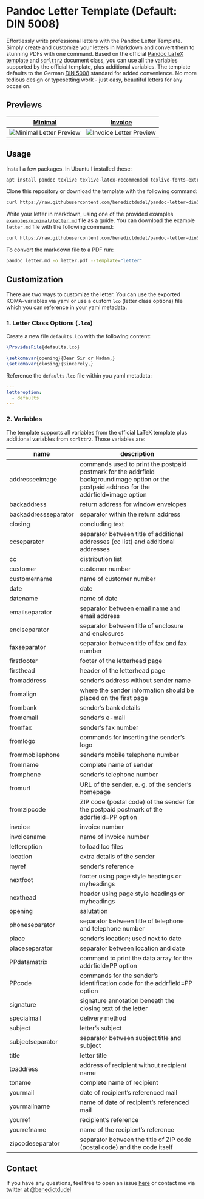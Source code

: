 # Pandoc Letter Template (Default: DIN 5008)

Effortlessly write professional letters with the Pandoc Letter Template. Simply create and customize your letters in Markdown and convert them to stunning PDFs with one command. Based on the official [Pandoc LaTeX template](https://github.com/jgm/pandoc/blob/master/data/templates/default.latex) and [`scrlttr2`](https://ftp.rrzn.uni-hannover.de/pub/mirror/tex-archive/macros/latex/contrib/koma-script/doc/scrguide-en.pdf#chapter.4) document class, you can use all the variables supported by the official template, plus additional variables. The template defaults to the German [DIN 5008](https://de.wikipedia.org/wiki/DIN_5008) standard for added convenience. No more tedious design or typesetting work - just easy, beautiful letters for any occasion.

## Previews

|[Minimal](/examples/minimal)|[Invoice](/examples/invoice)|
|:--------------------------:|:--------------------------:|
|<img src="/examples/minimal/letter.png" alt="Minimal Letter Preview"/>|<img src="/examples/invoice/letter.png" alt="Invoice Letter Preview"/>|

## Usage

Install a few packages. In Ubuntu I installed these:

```bash
apt install pandoc texlive texlive-latex-recommended texlive-fonts-extra texlive-science texlive-music texlive-lang-german texlive-latex-extra
```

Clone this repository or download the template with the following command:

```bash
curl https://raw.githubusercontent.com/benedictdudel/pandoc-letter-din5008/master/letter.latex --create-dirs -o ~/.pandoc/templates/letter.latex
```

Write your letter in markdown, using one of the provided examples [`examples/minimal/letter.md`](https://raw.githubusercontent.com/benedictdudel/pandoc-letter-din5008/master/examples/minimal/letter.md) file as a
guide. You can download the example `letter.md` file with the following command:

```bash
curl https://raw.githubusercontent.com/benedictdudel/pandoc-letter-din5008/master/examples/minimal/letter.md -o letter.md
```

To convert the markdown file to a PDF run:

```bash
pandoc letter.md -o letter.pdf --template="letter"
```

## Customization

There are two ways to customize the letter. You can use the exported KOMA-variables via yaml or use a custom `lco` (letter class options) file which you can reference in your yaml metadata.

### 1. Letter Class Options (`.lco`)

Create a new file `defaults.lco` with the following content:
```latex
\ProvidesFile{defaults.lco}

\setkomavar{opening}{Dear Sir or Madam,}
\setkomavar{closing}{Sincerely,}
```

Reference the `defaults.lco` file within you yaml metadata:
```yaml
---
letteroption:
  - defaults
---
```

### 2. Variables

The template supports all variables from the official LaTeX template plus additional variables from `scrlttr2`. Those variables are:

|name                |description                                            |
|--------------------|-------------------------------------------------------|
|addresseeimage|commands used to print the postpaid postmark for the addrfield backgroundimage option or the postpaid address for the addrfield=image option|
|backaddress|return address for window envelopes|
|backaddressseparator|separator within the return address|
|closing|concluding text|
|ccseparator|separator between title of additional addresses (cc list) and additional addresses|
|cc|distribution list|
|customer|customer number|
|customername|name of customer number|
|date|date|
|datename|name of date|
|emailseparator|separator between email name and email address|
|enclseparator|separator between title of enclosure and enclosures|
|faxseparator|separator between title of fax and fax number|
|firstfooter|footer of the letterhead page|
|firsthead|header of the letterhead page|
|fromaddress|sender’s address without sender name|
|fromalign|where the sender information should be placed on the first page|
|frombank|sender’s bank details|
|fromemail|sender’s e-mail|
|fromfax|sender’s fax number|
|fromlogo|commands for inserting the sender’s logo|
|frommobilephone|sender’s mobile telephone number|
|fromname|complete name of sender|
|fromphone|sender’s telephone number|
|fromurl|URL of the sender, e. g. of the sender’s homepage|
|fromzipcode|ZIP code (postal code) of the sender for the postpaid postmark of the addrfield=PP option|
|invoice|invoice number|
|invoicename|name of invoice number|
|letteroption|to load lco files|
|location|extra details of the sender|
|myref|sender’s reference|
|nextfoot|footer using page style headings or myheadings|
|nexthead|header using page style headings or myheadings|
|opening|salutation|
|phoneseparator|separator between title of telephone and telephone number|
|place|sender’s location; used next to date|
|placeseparator|separator between location and date|
|PPdatamatrix|command to print the data array for the addrfield=PP option|
|PPcode|commands for the sender’s identification code for the addrfield=PP option|
|signature|signature annotation beneath the closing text of the letter|
|specialmail|delivery method|
|subject|letter’s subject|
|subjectseparator|separator between subject title and subject|
|title|letter title|
|toaddress|address of recipient without recipient name|
|toname|complete name of recipient|
|yourmail|date of recipient’s referenced mail|
|yourmailname|name of date of recipient’s referenced mail|
|yourref|recipient’s reference|
|yourrefname|name of the recipient’s reference|
|zipcodeseparator|separator between the title of ZIP code (postal code) and the code itself|

## Contact

If you have any questions, feel free to open an issue [here](https://github.com/benedictdudel/pandoc-letter-din5008/issues) or contact me via twitter at [@benedictdudel](https://twitter.com/benedictdudel) 

